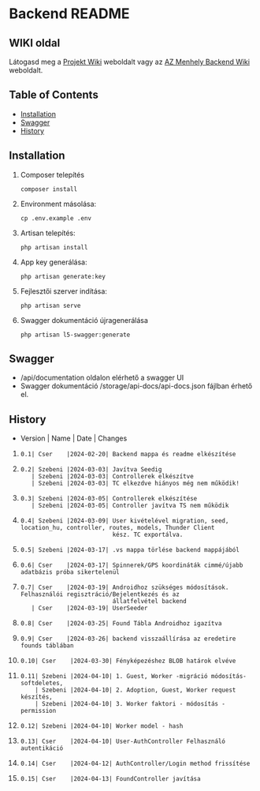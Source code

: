 # Backend README

## WIKI oldal

Látogasd meg a [Projekt Wiki](https://github.com/HaRiZi2023/AZ_Menhely/wiki) weboldalt
vagy az [AZ Menhely Backend Wiki](https://github.com/HaRiZi2023/AZ_Menhely/wiki/Backend) weboldalt.

## Table of Contents

- [Installation](#installation)
- [Swagger](#swagger)
- [History](#history)

## Installation

1. Composer telepítés
   
   `composer install`
   
2. Environment másolása:
   
   `cp .env.example .env`

3. Artisan telepítés:

   `php artisan install`

4. App key generálása:

   `php artisan generate:key`

5. Fejlesztői szerver indítása:

   `php artisan serve`

6. Swagger dokumentáció újragenerálása

   `php artisan l5-swagger:generate`

## Swagger

- /api/documentation oldalon elérhető a swagger UI
- Swagger dokumentáció /storage/api-docs/api-docs.json fájlban érhető el.

## History 

- Version | Name    | Date     | Changes
1.     0.1| Cser    |2024-02-20| Backend mappa és readme elkészítése
2.     0.2| Szebeni |2024-03-03| Javítva Seedig
          | Szebeni |2024-03-03| Controllerek elkészítve
          | Szebeni |2024-03-03| TC elkezdve hiányos még nem működik!
3.     0.3| Szebeni |2024-03-05| Controllerek elkészítése 
          | Szebeni |2024-03-05| Controller javítva TS nem működik 
4.     0.4| Szebeni |2024-03-09| User kivételével migration, seed, location_hu, controller, routes, models, Thunder Client 
                                 kész. TC exportálva.
5.     0.5| Szebeni |2024-03-17| .vs mappa törlése backend mappájából
6.     0.6| Cser    |2024-03-17| Spinnerek/GPS koordináták cimmé/újabb adatbázis próba sikertelenül
7.     0.7| Cser    |2024-03-19| Androidhoz szükséges módosítások. Felhasználói regisztráció/Bejelentkezés és az 
                                 állatfelvétel backend
          | Cser    |2024-03-19| UserSeeder
8.     0.8| Cser    |2024-03-25| Found Tábla Androidhoz igazítva  
9.     0.9| Cser    |2024-03-26| backend visszaállírása az eredetire founds táblában 
10.     0.10| Cser    |2024-03-30| Fényképezéshez BLOB határok elvéve
11.     0.11| Szebeni |2024-04-10| 1. Guest, Worker -migráció módosítás- softdeletes, 
            | Szebeni |2024-04-10| 2. Adoption, Guest, Worker request készítés, 
            | Szebeni |2024-04-10| 3. Worker faktori - módosítás -permission
12.     0.12| Szebeni |2024-04-10| Worker model - hash
13.     0.13| Cser    |2024-04-10| User-AuthController Felhasználó autentikáció
14.     0.14| Cser    |2024-04-12| AuthController/Login method frissítése
15.     0.15| Cser    |2024-04-13| FoundController javítása
